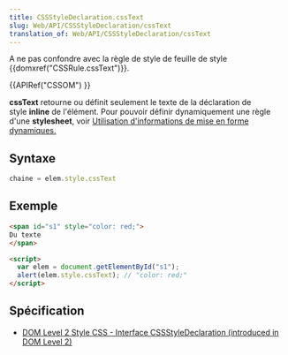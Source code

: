 ```yaml
---
title: CSSStyleDeclaration.cssText
slug: Web/API/CSSStyleDeclaration/cssText
translation_of: Web/API/CSSStyleDeclaration/cssText
---
```

A ne pas confondre avec la règle de style de feuille de style {{domxref("CSSRule.cssText")}}.

{{APIRef("CSSOM") }}

**cssText** retourne ou définit seulement le texte de la déclaration de style **inline** de l'élément. Pour pouvoir définir dynamiquement une règle d'une **stylesheet**, voir [Utilisation d'informations de mise en forme dynamiques.](/fr-FR/docs/DOM/Using_dynamic_styling_information)

## Syntaxe

```js
chaine = elem.style.cssText
```

## Exemple

```html
<span id="s1" style="color: red;">
Du texte
</span>

<script>
  var elem = document.getElementById("s1");
  alert(elem.style.cssText); // "color: red;"
</script>
```

## Spécification

- [DOM Level 2 Style CSS - Interface CSSStyleDeclaration (introduced in DOM Level 2)](http://www.w3.org/TR/DOM-Level-2-Style/css.html#CSS-CSSStyleDeclaration)
